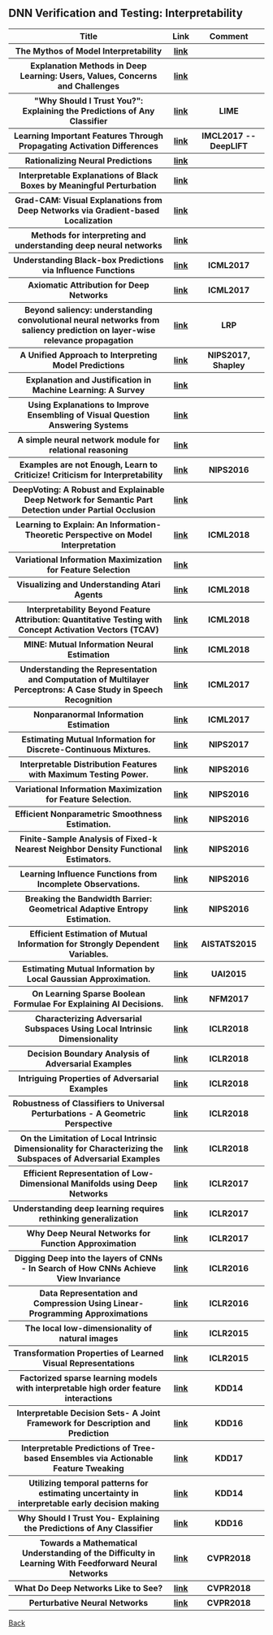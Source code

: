 <head>
  <meta charset="utf-8">

  <meta name="description" content="DNN Verification and Testing: Attacking Techniques">
  <meta name="author" content="SitePoint">

  <link rel="stylesheet" href="css/styles.css?v=1.0">

  <!--[if lt IE 9]>
    <script src="https://cdnjs.cloudflare.com/ajax/libs/html5shiv/3.7.3/html5shiv.js"></script>
  <![endif]-->
</head>

<body>
  
  <h2>DNN Verification and Testing: Interpretability </h2>
  
<table class="tg">

  <tr>
    <th class="tg-yw4l"> Title </th> 
    <th> Link </th>    
    <th class="tg-yw4l"> Comment </th> 
  </tr>
  
  <tr>
    <th class="tg-yw4l"> The Mythos of Model Interpretability </th> 
    <th> <a href="https://arxiv.org/abs/1606.03490">link</a> </th>    
    <th class="tg-yw4l">  </th>   
  </tr>
  
  <tr>
    <th class="tg-yw4l"> Explanation Methods in Deep Learning: Users, Values, Concerns and Challenges </th> 
    <th> <a href="https://arxiv.org/abs/1803.07517">link</a> </th>    
    <th class="tg-yw4l">  </th>   
  </tr>
  
  <tr>
    <th class="tg-yw4l"> "Why Should I Trust You?": Explaining the Predictions of Any Classifier </th> 
    <th> <a href="https://arxiv.org/abs/1602.04938">link</a> </th>    
    <th class="tg-yw4l"> LIME  </th>   
  </tr>
  
  <tr>
    <th class="tg-yw4l"> Learning Important Features Through Propagating Activation Differences </th> 
    <th> <a href="https://arxiv.org/abs/1704.02685">link</a> </th>    
    <th class="tg-yw4l"> IMCL2017 -- DeepLIFT  </th>   
  </tr>
  
  <tr>
    <th class="tg-yw4l"> Rationalizing Neural Predictions </th> 
    <th> <a href="https://arxiv.org/abs/1606.04155">link</a> </th>    
    <th class="tg-yw4l">  </th>   
  </tr>
  
  <tr>
    <th class="tg-yw4l"> Interpretable Explanations of Black Boxes by Meaningful Perturbation </th> 
    <th> <a href="http://openaccess.thecvf.com/content_ICCV_2017/papers/Fong_Interpretable_Explanations_of_ICCV_2017_paper.pdf">link</a> </th>    
    <th class="tg-yw4l">   </th>   
  </tr>
  
  <tr>
    <th class="tg-yw4l"> Grad-CAM: Visual Explanations from Deep Networks via Gradient-based Localization </th> 
    <th> <a href="http://openaccess.thecvf.com/content_ICCV_2017/papers/Selvaraju_Grad-CAM_Visual_Explanations_ICCV_2017_paper.pdf">link</a> </th>    
    <th class="tg-yw4l">   </th>   
  </tr>
  
  <tr>
    <th class="tg-yw4l"> Methods for interpreting and understanding deep neural networks </th> 
    <th> <a href="https://www.sciencedirect.com/science/article/pii/S1051200417302385">link</a> </th>    
    <th class="tg-yw4l">   </th>   
  </tr>
  
  <tr>
    <th class="tg-yw4l"> Understanding Black-box Predictions via Influence Functions </th> 
    <th> <a href="https://arxiv.org/abs/1703.04730">link</a> </th>    
    <th class="tg-yw4l"> ICML2017 </th>   
  </tr>
  
  <tr>
    <th class="tg-yw4l"> Axiomatic Attribution for Deep Networks </th> 
    <th> <a href="https://arxiv.org/abs/1703.01365">link</a> </th>    
    <th class="tg-yw4l"> ICML2017 </th>   
  </tr>
  
  <tr>
    <th class="tg-yw4l"> Beyond saliency: understanding convolutional neural networks from saliency prediction on layer-wise relevance propagation </th> 
    <th> <a href="https://arxiv.org/abs/1712.08268">link</a> </th>    
    <th class="tg-yw4l"> LRP </th>   
  </tr>
  
  <tr>
    <th class="tg-yw4l"> A Unified Approach to Interpreting Model Predictions </th> 
    <th> <a href="https://arxiv.org/abs/1705.07874">link</a> </th>    
    <th class="tg-yw4l"> NIPS2017, Shapley </th>   
  </tr>
    
  <tr>
    <th class="tg-yw4l"> Explanation and Justification in Machine Learning: A Survey </th> 
    <th> <a href="http://home.earthlink.net/~dwaha/research/meetings/ijcai17-xai/1.%20(Biran%20&%20Cotton%20XAI-17)%20Explanation%20and%20Justification%20in%20ML%20-%20A%20Survey.pdf">link</a> </th>    
    <th class="tg-yw4l">  </th>   
  </tr>
  
  <tr>
    <th class="tg-yw4l"> Using Explanations to Improve Ensembling of Visual Question Answering Systems </th> 
    <th> <a href="http://home.earthlink.net/~dwaha/research/meetings/ijcai17-xai/7.%20(Rajani%20&%20Mooney%20XAI-17)%20Using%20Explanations%20to%20Improve%20Ensembling%20of%20VQA%20Systems.pdf">link</a> </th>    
    <th class="tg-yw4l">  </th>   
  </tr>
  
  <tr>
    <th class="tg-yw4l"> A simple neural network module for relational reasoning </th> 
    <th> <a href="https://arxiv.org/abs/1706.01427">link</a> </th>    
    <th class="tg-yw4l">  </th>   
  </tr>
  
  <tr>
    <th class="tg-yw4l"> Examples are not Enough, Learn to Criticize! Criticism for Interpretability </th> 
    <th> <a href="http://papers.nips.cc/paper/6300-examples-are-not-enough-learn-to-criticize-criticism-for-interpretability">link</a> </th>    
    <th class="tg-yw4l"> NIPS2016 </th>   
  </tr>
  
   <tr>
    <th class="tg-yw4l"> DeepVoting: A Robust and Explainable Deep Network for Semantic Part Detection under Partial Occlusion</th> 
    <th> <a href="http://openaccess.thecvf.com/content_cvpr_2018/papers/Zhang_DeepVoting_A_Robust_CVPR_2018_paper.pdf">link</a> </th>   
    <th class="tg-yw4l">  </th>   
  </tr>
  
   <tr>
    <th class="tg-yw4l"> Learning to Explain: An Information-Theoretic Perspective on Model Interpretation </th> 
    <th> <a href="https://arxiv.org/pdf/1802.07814.pdf">link</a> </th>   
    <th class="tg-yw4l"> ICML2018 </th>   
  </tr>
  
   <tr>
    <th class="tg-yw4l"> Variational Information Maximization for Feature Selection </th> 
    <th> <a href="https://arxiv.org/pdf/1606.02827.pdf">link</a> </th>   
    <th class="tg-yw4l">  </th>   
  </tr>
  
   <tr>
    <th class="tg-yw4l"> Visualizing and Understanding Atari Agents </th> 
    <th> <a href="https://arxiv.org/pdf/1711.00138.pdf">link</a> </th>   
    <th class="tg-yw4l"> ICML2018 </th>   
  </tr>
  
   <tr>
    <th class="tg-yw4l"> Interpretability Beyond Feature Attribution: Quantitative Testing with Concept Activation Vectors (TCAV) </th> 
    <th> <a href="https://arxiv.org/abs/1711.11279">link</a> </th>   
    <th class="tg-yw4l"> ICML2018 </th>   
  </tr>
  
   <tr>
    <th class="tg-yw4l"> MINE: Mutual Information Neural Estimation </th> 
    <th> <a href="https://arxiv.org/abs/1801.04062">link</a> </th>   
    <th class="tg-yw4l"> ICML2018 </th>   
  </tr>
  
   <tr>
    <th class="tg-yw4l"> Understanding the Representation and Computation of Multilayer Perceptrons: A Case Study in Speech Recognition </th> 
    <th> <a href="http://proceedings.mlr.press/v70/nagamine17a.html">link</a> </th>   
    <th class="tg-yw4l"> ICML2017 </th>   
  </tr>
    
   <tr>
    <th class="tg-yw4l"> Nonparanormal Information Estimation </th> 
    <th> <a href="http://proceedings.mlr.press/v70/singh17a.html">link</a> </th>   
    <th class="tg-yw4l"> ICML2017 </th>   
  </tr>
  
   <tr>
    <th class="tg-yw4l"> Estimating Mutual Information for Discrete-Continuous Mixtures. </th> 
    <th> <a href="http://papers.nips.cc/paper/7180-estimating-mutual-information-for-discrete-continuous-mixtures">link</a> </th>   
    <th class="tg-yw4l"> NIPS2017 </th>   
  </tr>
  
   <tr>
    <th class="tg-yw4l"> Interpretable Distribution Features with Maximum Testing Power. </th> 
    <th> <a href="http://papers.nips.cc/paper/6148-interpretable-distribution-features-with-maximum-testing-power">link</a> </th>   
    <th class="tg-yw4l"> NIPS2016 </th>   
  </tr>
  
   <tr>
    <th class="tg-yw4l"> Variational Information Maximization for Feature Selection. </th> 
    <th> <a href="http://papers.nips.cc/paper/6444-variational-information-maximization-for-feature-selection">link</a> </th>   
    <th class="tg-yw4l"> NIPS2016 </th>   
  </tr>
  
   <tr>
    <th class="tg-yw4l"> Efficient Nonparametric Smoothness Estimation. </th> 
    <th> <a href="http://papers.nips.cc/paper/6369-efficient-nonparametric-smoothness-estimation">link</a> </th>   
    <th class="tg-yw4l"> NIPS2016 </th>   
  </tr>
  
   <tr>
    <th class="tg-yw4l"> Finite-Sample Analysis of Fixed-k Nearest Neighbor Density Functional Estimators. </th> 
    <th> <a href="http://papers.nips.cc/paper/6123-finite-sample-analysis-of-fixed-k-nearest-neighbor-density-functional-estimators">link</a> </th>   
    <th class="tg-yw4l"> NIPS2016 </th>   
  </tr>

   <tr>
    <th class="tg-yw4l"> Learning Influence Functions from Incomplete Observations. </th> 
    <th> <a href="http://papers.nips.cc/paper/6181-learning-influence-functions-from-incomplete-observations">link</a> </th>   
    <th class="tg-yw4l"> NIPS2016 </th>   
  </tr>
  
   <tr>
    <th class="tg-yw4l"> Breaking the Bandwidth Barrier: Geometrical Adaptive Entropy Estimation. </th> 
    <th> <a href="http://papers.nips.cc/paper/6299-breaking-the-bandwidth-barrier-geometrical-adaptive-entropy-estimation">link</a> </th>   
    <th class="tg-yw4l"> NIPS2016 </th>   
  </tr>
  
   <tr>
    <th class="tg-yw4l"> Efficient Estimation of Mutual Information for Strongly Dependent Variables. </th> 
    <th> <a href="http://proceedings.mlr.press/v38/gao15.pdf">link</a> </th>   
    <th class="tg-yw4l"> AISTATS2015 </th>   
  </tr>

   <tr>
    <th class="tg-yw4l"> Estimating Mutual Information by Local Gaussian Approximation. </th> 
    <th> <a href="https://arxiv.org/abs/1508.00536">link</a> </th>   
    <th class="tg-yw4l"> UAI2015 </th>   
  </tr>
	
   <tr>
    <th class="tg-yw4l"> On Learning Sparse Boolean Formulae For Explaining AI Decisions. </th> 
    <th> <a href="http://susmitjha.github.io/papers/nasafm17-sparseboollearn.pdf">link</a> </th>   
    <th class="tg-yw4l"> NFM2017 </th>   
  </tr>
  
   <tr>
    <th class="tg-yw4l"> Characterizing Adversarial Subspaces Using Local Intrinsic Dimensionality</th> 
    <th> <a href="https://arxiv.org/abs/1801.02613">link</a> </th>   
    <th class="tg-yw4l">ICLR2018</th>   
  </tr> 

   <tr>
    <th class="tg-yw4l"> Decision Boundary Analysis of Adversarial Examples </th> 
    <th> <a href="https://openreview.net/forum?id=BkpiPMbA-">link</a> </th>   
    <th class="tg-yw4l">ICLR2018</th>   
  </tr> 
  
   <tr>
    <th class="tg-yw4l"> Intriguing Properties of Adversarial Examples </th> 
    <th> <a href="https://arxiv.org/abs/1711.02846">link</a> </th>   
    <th class="tg-yw4l">ICLR2018</th>   
  </tr> 
  
   <tr>
    <th class="tg-yw4l"> Robustness of Classifiers to Universal Perturbations - A Geometric Perspective </th> 
    <th> <a href="https://openreview.net/forum?id=ByrZyglCb">link</a> </th>   
    <th class="tg-yw4l">ICLR2018</th>   
  </tr> 
  
  <tr>
    <th class="tg-yw4l"> On the Limitation of Local Intrinsic Dimensionality for Characterizing the Subspaces of Adversarial Examples </th> 
    <th> <a href="https://arxiv.org/abs/1803.09638">link</a> </th>   
    <th class="tg-yw4l">ICLR2018</th>   
  </tr> 
  
   <tr>
    <th class="tg-yw4l"> Efficient Representation of Low-Dimensional Manifolds using Deep Networks </th> 
    <th> <a href="https://arxiv.org/abs/1602.04723">link</a> </th>   
    <th class="tg-yw4l">ICLR2017</th>   
  </tr> 
  
   <tr>
    <th class="tg-yw4l"> Understanding deep learning requires rethinking generalization </th> 
    <th> <a href="https://arxiv.org/abs/1611.03530">link</a> </th>   
    <th class="tg-yw4l">ICLR2017</th>   
  </tr> 
  
  <tr>
    <th class="tg-yw4l"> Why Deep Neural Networks for Function Approximation </th> 
    <th> <a href="https://arxiv.org/abs/1610.04161">link</a> </th>   
    <th class="tg-yw4l">ICLR2017</th>   
  </tr> 
  
  <tr>
    <th class="tg-yw4l"> Digging Deep into the layers of CNNs - In Search of How CNNs Achieve View Invariance </th> 
    <th> <a href="https://arxiv.org/abs/1508.01983">link</a> </th>   
    <th class="tg-yw4l">ICLR2016</th>   
  </tr> 
  
  <tr>
    <th class="tg-yw4l"> Data Representation and Compression Using Linear-Programming Approximations </th> 
    <th> <a href="https://arxiv.org/abs/1511.06606">link</a> </th>   
    <th class="tg-yw4l">ICLR2016</th>   
  </tr> 
  
  <tr>
    <th class="tg-yw4l"> The local low-dimensionality of natural images </th> 
    <th> <a href="https://arxiv.org/abs/1412.6626">link</a> </th>   
    <th class="tg-yw4l">ICLR2015</th>   
  </tr> 
  
  <tr>
    <th class="tg-yw4l"> Transformation Properties of Learned Visual Representations </th> 
    <th> <a href="https://arxiv.org/abs/1412.7659">link</a> </th>   
    <th class="tg-yw4l">ICLR2015</th>   
  </tr> 
  
  <tr>
    <th class="tg-yw4l"> Factorized sparse learning models with interpretable high order feature interactions</th> 
    <th> <a href="https://dl.acm.org/citation.cfm?id=2623747">link</a> </th>   
    <th class="tg-yw4l">KDD14</th>   
  </tr> 
  
   <tr>
    <th class="tg-yw4l"> Interpretable Decision Sets- A Joint Framework for Description and Prediction</th> 
    <th> <a href="https://dl.acm.org/citation.cfm?id=2939672.2939874">link</a> </th>   
    <th class="tg-yw4l">KDD16</th>   
  </tr> 
  
  
   <tr>
    <th class="tg-yw4l"> Interpretable Predictions of Tree-based Ensembles via Actionable Feature Tweaking</th> 
    <th> <a href="https://arxiv.org/abs/1706.06691">link</a> </th>   
    <th class="tg-yw4l">KDD17</th>   
  </tr> 
  
   <tr>
    <th class="tg-yw4l"> Utilizing temporal patterns for estimating uncertainty in interpretable early decision making</th> 
    <th> <a href="https://dl.acm.org/citation.cfm?id=2623694">link</a> </th>   
    <th class="tg-yw4l">KDD14</th>   
  </tr> 
  
  <tr>
    <th class="tg-yw4l"> Why Should I Trust You- Explaining the Predictions of Any Classifier</th> 
    <th> <a href="https://arxiv.org/abs/1602.04938">link</a> </th>   
    <th class="tg-yw4l">KDD16</th>   
  </tr> 

  <tr>
    <th class="tg-yw4l"> Towards a Mathematical Understanding of the Difficulty in Learning With Feedforward Neural Networks</th> 
    <th> <a href="http://openaccess.thecvf.com/content_cvpr_2018/papers/Shen_Towards_a_Mathematical_CVPR_2018_paper.pdf">link</a> </th>   
    <th class="tg-yw4l">CVPR2018</th>   
  </tr> 

  <tr>
    <th class="tg-yw4l"> What Do Deep Networks Like to See?</th> 
    <th> <a href="http://openaccess.thecvf.com/content_cvpr_2018/papers/Palacio_What_Do_Deep_CVPR_2018_paper.pdf">link</a> </th>   
    <th class="tg-yw4l">CVPR2018</th>   
  </tr> 

  <tr>
    <th class="tg-yw4l"> Perturbative Neural Networks</th> 
    <th> <a href="http://openaccess.thecvf.com/content_cvpr_2018/papers/Juefei-Xu_Perturbative_Neural_Networks_CVPR_2018_paper.pdf">link</a> </th>   
    <th class="tg-yw4l">CVPR2018</th>   
  </tr> 
	
</table>

<a href="https://github.com/TrustAI/Literature-on-DNN-Verification-and-Testing">Back</a>
  
</body>
</html>
